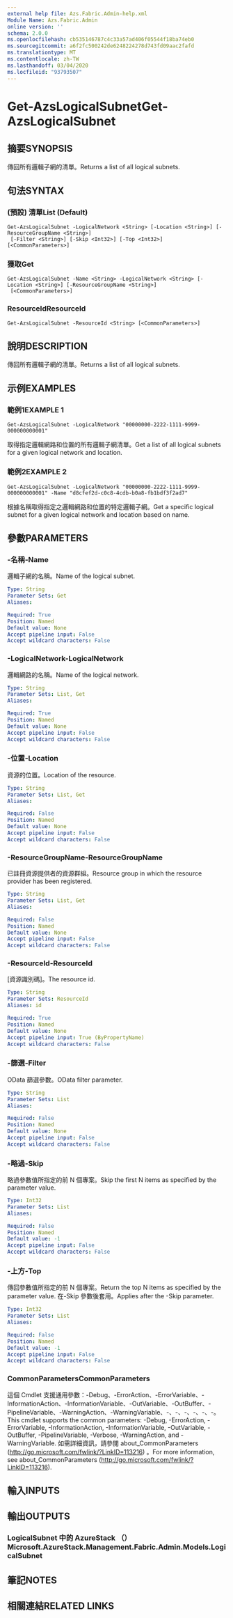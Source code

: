 ```yaml
---
external help file: Azs.Fabric.Admin-help.xml
Module Name: Azs.Fabric.Admin
online version: ''
schema: 2.0.0
ms.openlocfilehash: cb535146787c4c33a57ad406f05544f18ba74eb0
ms.sourcegitcommit: a6f2fc500242de6248224278d743fd09aac2fafd
ms.translationtype: MT
ms.contentlocale: zh-TW
ms.lasthandoff: 03/04/2020
ms.locfileid: "93793507"
---
```

# <span data-ttu-id="0bedf-101">Get-AzsLogicalSubnet</span><span class="sxs-lookup"><span data-stu-id="0bedf-101">Get-AzsLogicalSubnet</span></span>

## <span data-ttu-id="0bedf-102">摘要</span><span class="sxs-lookup"><span data-stu-id="0bedf-102">SYNOPSIS</span></span>
<span data-ttu-id="0bedf-103">傳回所有邏輯子網的清單。</span><span class="sxs-lookup"><span data-stu-id="0bedf-103">Returns a list of all logical subnets.</span></span>

## <span data-ttu-id="0bedf-104">句法</span><span class="sxs-lookup"><span data-stu-id="0bedf-104">SYNTAX</span></span>

### <span data-ttu-id="0bedf-105"> (預設) 清單</span><span class="sxs-lookup"><span data-stu-id="0bedf-105">List (Default)</span></span>
```
Get-AzsLogicalSubnet -LogicalNetwork <String> [-Location <String>] [-ResourceGroupName <String>]
 [-Filter <String>] [-Skip <Int32>] [-Top <Int32>] [<CommonParameters>]
```

### <span data-ttu-id="0bedf-106">獲取</span><span class="sxs-lookup"><span data-stu-id="0bedf-106">Get</span></span>
```
Get-AzsLogicalSubnet -Name <String> -LogicalNetwork <String> [-Location <String>] [-ResourceGroupName <String>]
 [<CommonParameters>]
```

### <span data-ttu-id="0bedf-107">ResourceId</span><span class="sxs-lookup"><span data-stu-id="0bedf-107">ResourceId</span></span>
```
Get-AzsLogicalSubnet -ResourceId <String> [<CommonParameters>]
```

## <span data-ttu-id="0bedf-108">說明</span><span class="sxs-lookup"><span data-stu-id="0bedf-108">DESCRIPTION</span></span>
<span data-ttu-id="0bedf-109">傳回所有邏輯子網的清單。</span><span class="sxs-lookup"><span data-stu-id="0bedf-109">Returns a list of all logical subnets.</span></span>

## <span data-ttu-id="0bedf-110">示例</span><span class="sxs-lookup"><span data-stu-id="0bedf-110">EXAMPLES</span></span>

### <span data-ttu-id="0bedf-111">範例1</span><span class="sxs-lookup"><span data-stu-id="0bedf-111">EXAMPLE 1</span></span>
```
Get-AzsLogicalSubnet -LogicalNetwork "00000000-2222-1111-9999-000000000001"
```

<span data-ttu-id="0bedf-112">取得指定邏輯網路和位置的所有邏輯子網清單。</span><span class="sxs-lookup"><span data-stu-id="0bedf-112">Get a list of all logical subnets for a given logical network and location.</span></span>

### <span data-ttu-id="0bedf-113">範例2</span><span class="sxs-lookup"><span data-stu-id="0bedf-113">EXAMPLE 2</span></span>
```
Get-AzsLogicalSubnet -LogicalNetwork "00000000-2222-1111-9999-000000000001" -Name "d8cfef2d-c0c8-4cdb-b0a8-fb1bdf3f2ad7"
```

<span data-ttu-id="0bedf-114">根據名稱取得指定之邏輯網路和位置的特定邏輯子網。</span><span class="sxs-lookup"><span data-stu-id="0bedf-114">Get a specific logical subnet for a given logical network and location based on name.</span></span>

## <span data-ttu-id="0bedf-115">參數</span><span class="sxs-lookup"><span data-stu-id="0bedf-115">PARAMETERS</span></span>

### <span data-ttu-id="0bedf-116">-名稱</span><span class="sxs-lookup"><span data-stu-id="0bedf-116">-Name</span></span>
<span data-ttu-id="0bedf-117">邏輯子網的名稱。</span><span class="sxs-lookup"><span data-stu-id="0bedf-117">Name of the logical subnet.</span></span>

```yaml
Type: String
Parameter Sets: Get
Aliases:

Required: True
Position: Named
Default value: None
Accept pipeline input: False
Accept wildcard characters: False
```

### <span data-ttu-id="0bedf-118">-LogicalNetwork</span><span class="sxs-lookup"><span data-stu-id="0bedf-118">-LogicalNetwork</span></span>
<span data-ttu-id="0bedf-119">邏輯網路的名稱。</span><span class="sxs-lookup"><span data-stu-id="0bedf-119">Name of the logical network.</span></span>

```yaml
Type: String
Parameter Sets: List, Get
Aliases:

Required: True
Position: Named
Default value: None
Accept pipeline input: False
Accept wildcard characters: False
```

### <span data-ttu-id="0bedf-120">-位置</span><span class="sxs-lookup"><span data-stu-id="0bedf-120">-Location</span></span>
<span data-ttu-id="0bedf-121">資源的位置。</span><span class="sxs-lookup"><span data-stu-id="0bedf-121">Location of the resource.</span></span>

```yaml
Type: String
Parameter Sets: List, Get
Aliases:

Required: False
Position: Named
Default value: None
Accept pipeline input: False
Accept wildcard characters: False
```

### <span data-ttu-id="0bedf-122">-ResourceGroupName</span><span class="sxs-lookup"><span data-stu-id="0bedf-122">-ResourceGroupName</span></span>
<span data-ttu-id="0bedf-123">已註冊資源提供者的資源群組。</span><span class="sxs-lookup"><span data-stu-id="0bedf-123">Resource group in which the resource provider has been registered.</span></span>

```yaml
Type: String
Parameter Sets: List, Get
Aliases:

Required: False
Position: Named
Default value: None
Accept pipeline input: False
Accept wildcard characters: False
```

### <span data-ttu-id="0bedf-124">-ResourceId</span><span class="sxs-lookup"><span data-stu-id="0bedf-124">-ResourceId</span></span>
<span data-ttu-id="0bedf-125">[資源識別碼]。</span><span class="sxs-lookup"><span data-stu-id="0bedf-125">The resource id.</span></span>

```yaml
Type: String
Parameter Sets: ResourceId
Aliases: id

Required: True
Position: Named
Default value: None
Accept pipeline input: True (ByPropertyName)
Accept wildcard characters: False
```

### <span data-ttu-id="0bedf-126">-篩選</span><span class="sxs-lookup"><span data-stu-id="0bedf-126">-Filter</span></span>
<span data-ttu-id="0bedf-127">OData 篩選參數。</span><span class="sxs-lookup"><span data-stu-id="0bedf-127">OData filter parameter.</span></span>

```yaml
Type: String
Parameter Sets: List
Aliases:

Required: False
Position: Named
Default value: None
Accept pipeline input: False
Accept wildcard characters: False
```

### <span data-ttu-id="0bedf-128">-略過</span><span class="sxs-lookup"><span data-stu-id="0bedf-128">-Skip</span></span>
<span data-ttu-id="0bedf-129">略過參數值所指定的前 N 個專案。</span><span class="sxs-lookup"><span data-stu-id="0bedf-129">Skip the first N items as specified by the parameter value.</span></span>

```yaml
Type: Int32
Parameter Sets: List
Aliases:

Required: False
Position: Named
Default value: -1
Accept pipeline input: False
Accept wildcard characters: False
```

### <span data-ttu-id="0bedf-130">-上方</span><span class="sxs-lookup"><span data-stu-id="0bedf-130">-Top</span></span>
<span data-ttu-id="0bedf-131">傳回參數值所指定的前 N 個專案。</span><span class="sxs-lookup"><span data-stu-id="0bedf-131">Return the top N items as specified by the parameter value.</span></span>
<span data-ttu-id="0bedf-132">在-Skip 參數後套用。</span><span class="sxs-lookup"><span data-stu-id="0bedf-132">Applies after the -Skip parameter.</span></span>

```yaml
Type: Int32
Parameter Sets: List
Aliases:

Required: False
Position: Named
Default value: -1
Accept pipeline input: False
Accept wildcard characters: False
```

### <span data-ttu-id="0bedf-133">CommonParameters</span><span class="sxs-lookup"><span data-stu-id="0bedf-133">CommonParameters</span></span>
<span data-ttu-id="0bedf-134">這個 Cmdlet 支援通用參數：-Debug、-ErrorAction、-ErrorVariable、-InformationAction、-InformationVariable、-OutVariable、-OutBuffer、-PipelineVariable、-WarningAction、-WarningVariable、-、-、-、-、-、-。</span><span class="sxs-lookup"><span data-stu-id="0bedf-134">This cmdlet supports the common parameters: -Debug, -ErrorAction, -ErrorVariable, -InformationAction, -InformationVariable, -OutVariable, -OutBuffer, -PipelineVariable, -Verbose, -WarningAction, and -WarningVariable.</span></span> <span data-ttu-id="0bedf-135">如需詳細資訊，請參閱 about_CommonParameters (http://go.microsoft.com/fwlink/?LinkID=113216) 。</span><span class="sxs-lookup"><span data-stu-id="0bedf-135">For more information, see about_CommonParameters (http://go.microsoft.com/fwlink/?LinkID=113216).</span></span>

## <span data-ttu-id="0bedf-136">輸入</span><span class="sxs-lookup"><span data-stu-id="0bedf-136">INPUTS</span></span>

## <span data-ttu-id="0bedf-137">輸出</span><span class="sxs-lookup"><span data-stu-id="0bedf-137">OUTPUTS</span></span>

### <span data-ttu-id="0bedf-138">LogicalSubnet 中的 AzureStack （）</span><span class="sxs-lookup"><span data-stu-id="0bedf-138">Microsoft.AzureStack.Management.Fabric.Admin.Models.LogicalSubnet</span></span>

## <span data-ttu-id="0bedf-139">筆記</span><span class="sxs-lookup"><span data-stu-id="0bedf-139">NOTES</span></span>

## <span data-ttu-id="0bedf-140">相關連結</span><span class="sxs-lookup"><span data-stu-id="0bedf-140">RELATED LINKS</span></span>
